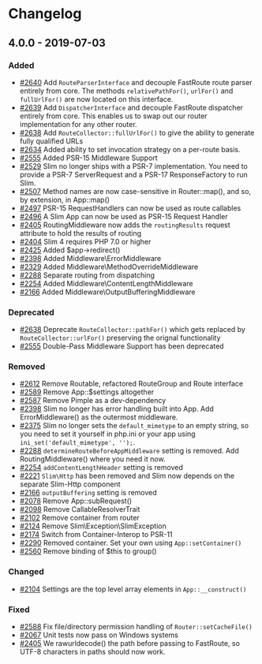 # Changelog


## 4.0.0 - 2019-07-03

### Added
- [#2640](https://github.com/slimphp/Slim/pull/2640) Add `RouteParserInterface` and decouple FastRoute route parser entirely from core. The methods `relativePathFor()`, `urlFor()` and `fullUrlFor()` are now located on this interface.
- [#2639](https://github.com/slimphp/Slim/pull/2639) Add `DispatcherInterface` and decouple FastRoute dispatcher entirely from core. This enables us to swap out our router implementation for any other router.
- [#2638](https://github.com/slimphp/Slim/pull/2638) Add `RouteCollector::fullUrlFor()` to give the ability to generate fully qualified URLs
- [#2634](https://github.com/slimphp/Slim/pull/2634) Added ability to set invocation strategy on a per-route basis.
- [#2555](https://github.com/slimphp/Slim/pull/2555) Added PSR-15 Middleware Support
- [#2529](https://github.com/slimphp/Slim/pull/2529) Slim no longer ships with a PSR-7 implementation. You need to provide a PSR-7 ServerRequest and a PSR-17 ResponseFactory to run Slim.
- [#2507](https://github.com/slimphp/Slim/pull/2507) Method names are now case-sensitive in Router::map(), and so, by extension, in App::map() 
- [#2497](https://github.com/slimphp/Slim/pull/2497) PSR-15 RequestHandlers can now be used as route callables
- [#2496](https://github.com/slimphp/Slim/pull/2496) A Slim App can now be used as PSR-15 Request Handler
- [#2405](https://github.com/slimphp/Slim/pull/2405) RoutingMiddleware now adds the `routingResults` request attribute to hold the results of routing
- [#2404](https://github.com/slimphp/Slim/pull/2404) Slim 4 requires PHP 7.0 or higher
- [#2425](https://github.com/slimphp/Slim/pull/2425) Added $app->redirect()
- [#2398](https://github.com/slimphp/Slim/pull/2398) Added Middleware\ErrorMiddleware
- [#2329](https://github.com/slimphp/Slim/pull/2329) Added Middleware\MethodOverrideMiddleware
- [#2288](https://github.com/slimphp/Slim/pull/2288) Separate routing from dispatching
- [#2254](https://github.com/slimphp/Slim/pull/2254) Added Middleware\ContentLengthMiddleware
- [#2166](https://github.com/slimphp/Slim/pull/2166) Added Middleware\OutputBufferingMiddleware

### Deprecated

- [#2638](https://github.com/slimphp/Slim/pull/2638) Deprecate `RouteCollector::pathFor()` which gets replaced by `RouteCollector::urlFor()` preserving the orignal functionality
- [#2555](https://github.com/slimphp/Slim/pull/2555) Double-Pass Middleware Support has been deprecated

### Removed

- [#2612](https://github.com/slimphp/Slim/pull/2612) Remove Routable, refactored RouteGroup and Route interface
- [#2589](https://github.com/slimphp/Slim/pull/2589) Remove App::$settings altogether
- [#2587](https://github.com/slimphp/Slim/pull/2587) Remove Pimple as a dev-dependency
- [#2398](https://github.com/slimphp/Slim/pull/2398) Slim no longer has error handling built into App. Add ErrorMiddleware() as the outermost middleware.
- [#2375](https://github.com/slimphp/Slim/pull/2375) Slim no longer sets the `default_mimetype` to an empty string, so you need to set it yourself in php.ini or your app using `ini_set('default_mimetype', '');`.
- [#2288](https://github.com/slimphp/Slim/pull/2288) `determineRouteBeforeAppMiddleware` setting is removed. Add RoutingMiddleware() where you need it now.
- [#2254](https://github.com/slimphp/Slim/pull/2254) `addContentLengthHeader` setting is removed
- [#2221](https://github.com/slimphp/Slim/pull/2221) `Slim\Http` has been removed and Slim now depends on the separate Slim-Http component
- [#2166](https://github.com/slimphp/Slim/pull/2166) `outputBuffering` setting is removed
- [#2078](https://github.com/slimphp/Slim/pull/2078) Remove App::subRequest()
- [#2098](https://github.com/slimphp/Slim/pull/2098) Remove CallableResolverTrait
- [#2102](https://github.com/slimphp/Slim/pull/2102) Remove container from router
- [#2124](https://github.com/slimphp/Slim/pull/2124) Remove Slim\Exception\SlimException
- [#2174](https://github.com/slimphp/Slim/pull/2174) Switch from Container-Interop to PSR-11
- [#2290](https://github.com/slimphp/Slim/pull/2290) Removed container. Set your own using `App::setContainer()`
- [#2560](https://github.com/slimphp/Slim/pull/2560) Remove binding of $this to group()

### Changed

- [#2104](https://github.com/slimphp/Slim/pull/2104) Settings are the top level array elements in `App::__construct()`

### Fixed
- [#2588](https://github.com/slimphp/Slim/pull/2588) Fix file/directory permission handling of `Router::setCacheFile()`
- [#2067](https://github.com/slimphp/Slim/pull/2067) Unit tests now pass on Windows systems
- [#2405](https://github.com/slimphp/Slim/pull/2405) We rawurldecode() the path before passing to FastRoute, so UTF-8 characters in paths should now work.

